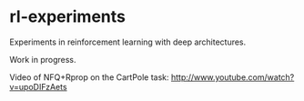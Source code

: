 rl-experiments
==============

Experiments in reinforcement learning with deep architectures.

Work in progress.

Video of NFQ+Rprop on the CartPole task: http://www.youtube.com/watch?v=upoDIFzAets

